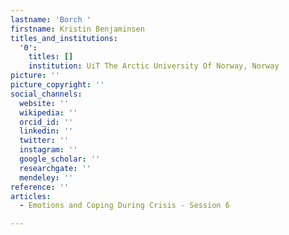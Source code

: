 ```yaml
---
lastname: 'Borch '
firstname: Kristin Benjaminsen
titles_and_institutions:
  '0':
    titles: []
    institution: UiT The Arctic University Of Norway, Norway
picture: ''
picture_copyright: ''
social_channels:
  website: ''
  wikipedia: ''
  orcid_id: ''
  linkedin: ''
  twitter: ''
  instagram: ''
  google_scholar: ''
  researchgate: ''
  mendeley: ''
reference: ''
articles:
  - Emotions and Coping During Crisis - Session 6

---
```

